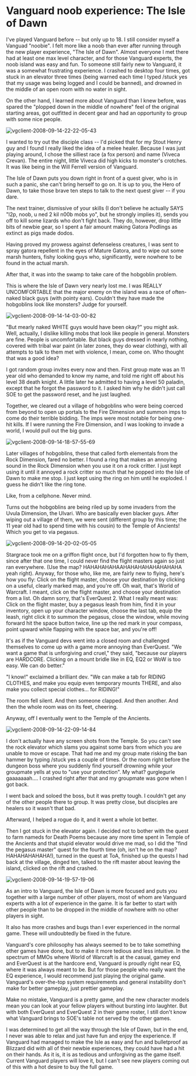 # Vanguard noob experience: The Isle of Dawn

I've played Vanguard before -- but only up to 18. I still consider myself a Vanguad "noobie". I felt more like a noob than ever after running through the new player experience, "The Isle of Dawn". Almost everyone I met there had at least one max level character, and for those Vanguard experts, the noob island was easy and fun. To someone still fairly new to Vanguard, it was a somewhat frustrating experience. I crashed to desktop four times, got stuck in an elevator three times (being warned each time I typed /stuck yes that my usage was being logged and I could be banned), and drowned in the middle of an open room with no water in sight.

On the other hand, I learned more about Vanguard than I knew before, was spared the "plopped down in the middle of nowhere" feel of the original starting areas, got outfitted in decent gear and had an opportunity to group with some nice people.

![](http://westkarana.com/wp-content/uploads/2008/09/vgclient-2008-09-14-22-22-05-43.jpg "vgclient-2008-09-14-22-22-05-43")

I wanted to try out the disciple class -- I'd picked that for my Stout Henry guy and I found I really liked the idea of a melee healer. Because I was just playing around, I chose the silliest race (a fox person) and name (Viveca Crevan). The entire night, little Viveca did high kicks to monster's crotches. It was like being in the Will Ferrell version of Vanguard.

The Isle of Dawn puts you down right in front of a quest giver, who is in such a panic, she can't bring herself to go on. It is up to you, the Hero of Dawn, to take those brave ten steps to talk to the next quest giver -- if you dare.

The next trainer, dismissive of your skills (I don't believe he actually SAYS "l2p, noob, u ned 2 kil n00b mobs yo", but he strongly implies it), sends you off to kill some lizards who don't fight back. They do, however, drop little bits of newbie gear, so I spent a fair amount making Gatora Podlings as extinct as pigs made dodos.

Having proved my prowess against defenseless creatures, I was sent to spray gatora repellent in the eyes of Mature Gatora, and to wipe out some marsh hunters, fishy looking guys who, significantly, were nowhere to be found in the actual marsh.

After that, it was into the swamp to take care of the hobgoblin problem.

This is where the Isle of Dawn very nearly lost me. I was REALLY UNCOMFORTABLE that the major enemy on the island was a race of often-naked black guys (with pointy ears). Couldn't they have made the hobgoblins look like monsters? Judge for yourself.

![](http://westkarana.com/wp-content/uploads/2008/09/vgclient-2008-09-14-14-03-00-82.jpg "vgclient-2008-09-14-14-03-00-82")

"But mearly naked WHITE guys would have been okay?" you might ask. Well, actually, I dislike killing mobs that look like people in general. Monsters are fine. People is uncomfortable. But black guys dressed in nearly nothing, covered with tribal war paint (in later zones, they do wear clothing), with all attempts to talk to them met with violence, I mean, come on. Who thought that was a good idea?

I got random group invites every now and then. First group mate was an 11 year old who demanded to know my name, and told me right off about his level 38 death knight. A little later he admitted to having a level 50 paladin, except that he forgot the password to it. I asked him why he didn't just call SOE to get the password reset, and he just laughed.

Together, we cleared out a village of hobgoblins who were being coerced from beyond to open up portals to the Fire Dimension and summon imps to come do their terrible bidding. The imps were most notable for being one-hit kills. If I were running the Fire Dimension, and I was looking to invade a world, I would pull out the big guns.

![](http://westkarana.com/wp-content/uploads/2008/09/vgclient-2008-09-14-18-57-55-69.jpg "vgclient-2008-09-14-18-57-55-69")

Later villages of hobgoblins, these that called forth elementals from the Rock Dimension, fared no better. I found a ring that makes an annoying sound in the Rock Dimension when you use it on a rock critter. I just kept using it until it annoyed a rock critter so much that he popped into the Isle of Dawn to make me stop. I just kept using the ring on him until he exploded. I guess he didn't like the ring tone.

Like, from a cellphone. Never mind.

Turns out the hobgoblins are being riled up by some invaders from the Uvula Dimension, the Ulvari. Who are basically even blacker guys. After wiping out a village of them, we were sent (different group by this time; the 11 year old had to spend time with his cousin) to the Temple of Ancients! Which you get to via pegasus.

![](http://westkarana.com/wp-content/uploads/2008/09/vgclient-2008-09-14-20-02-05-05.jpg "vgclient-2008-09-14-20-02-05-05")

Stargrace took me on a griffon flight once, but I'd forgotten how to fly them, since after that one time, I could never find the flight masters again so just ran everywhere. (Use the map? HAHAHAHAHAAHAHAHAHAHAHAHAHA yeah right). Anyway, for those who, like me, are fairly new to flying, here's how you fly: Click on the flight master, choose your destination by clicking on a useful, clearly marked map, and you're off. Oh wait, that's World of Warcraft. I meant, click on the flight master, and choose your destination from a list. Oh damn sorry, that's EverQuest 2. What I really meant was: Click on the flight master, buy a pegasus leash from him, find it in your inventory, open up your character window, choose the last tab, equip the leash, right click it to summon the pegasus, close the window, while moving forward hit the space button twice, line up the red mark in your compass, point upward while flapping with the space bar, and you're off!

It's as if the Vanguard devs went into a closed room and challenged themselves to come up with a game more annoying than EverQuest. "We want a game that is unforgiving and cruel," they said, "because our players are HARDCORE. Clicking on a mount bridle like in EQ, EQ2 or WoW is too easy. We can do better."

"I know!" exclaimed a brilliant dev. "We can make a tab for RIDING CLOTHES, and make you equip even temporary mounts THERE, and also make you collect special clothes... for RIDING!"

The room fell silent. And then someone clapped. And then another. And then the whole room was on its feet, cheering.

Anyway, off I eventually went to the Temple of the Ancients.

![](http://westkarana.com/wp-content/uploads/2008/09/vgclient-2008-09-14-22-09-14-84.jpg "vgclient-2008-09-14-22-09-14-84")

I don't actually have any screen shots from the Temple. So you can't see the rock elevator which slams you against some bars from which you are unable to move or escape. That had me and my group mate risking the ban hammer by typing /stuck yes a couple of times. Or the room right before the dungeon boss where you suddenly find yourself drowning while your groupmate yells at you to "use your protection". My what? gurglegurle gaaaaaaah.... I crashed right after that and my groupmate was gone when I got back.

I went back and soloed the boss, but it was pretty tough. I couldn't get any of the other people there to group. It was pretty close, but disciples are healers so it wasn't that bad.

Afterward, I helped a rogue do it, and it went a whole lot better.

Then I got stuck in the elevator again. I decided not to bother with the quest to farm nameds for Death Poems because any more time spent in Temple of the Ancients and that stupid elevator would drive me mad, so I did the "find the pegasus master" quest for the fourth time (oh, isn't he on the map? HAHAHAHAHAHA!), turned in the quest at ToA, finished up the quests I had back at the village, dinged ten, talked to the rift master about leaving the island, clicked on the rift and crashed.

![](http://westkarana.com/wp-content/uploads/2008/09/vgclient-2008-09-14-19-57-19-06.jpg "vgclient-2008-09-14-19-57-19-06")

As an intro to Vanguard, the Isle of Dawn is more focused and puts you together with a large number of other players, most of whom are Vanguard experts with a lot of experience in the game. It is far better to start with other people than to be dropped in the middle of nowhere with no other players in sight.

It also has more crashes and bugs than I ever experienced in the normal game. These will undoubtedly be fixed in the future.

Vanguard's core philosophy has always seemed to be to take something other games have done, but to make it more tedious and less intuitive. In the spectrum of MMOs where World of Warcraft is at the casual, gamey end and EverQuest is at the hardcore end, Vanguard is proudly right near EQ, where it was always meant to be. But for those people who really want the EQ experience, I would recommend just playing the original game. Vanguard's over-the-top system requirements and general instability don't make for better gameplay, just prettier gameplay.

Make no mistake, Vanguard is a pretty game, and the new character models mean you can look at your fellow players without bursting into laughter. But with both EverQuest and EverQuest 2 in their game roster, I still don't know what Vanguard brings to SOE's table not served by the other games.

I was determined to get all the way through the Isle of Dawn, but in the end, I never was able to relax and just have fun and enjoy the experience. If Vanguard had managed to make the Isle as easy and fun and bulletproof as Blizzard did with all of their newbie experiences, they could have had a hit on their hands. As it is, it is as tedious and unforgiving as the game itself. Current Vanguard players will love it, but I can't see new players coming out of this with a hot desire to buy the full game.

